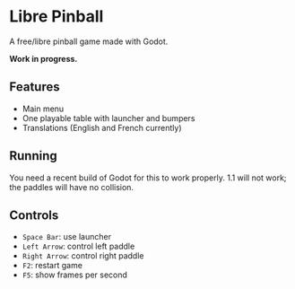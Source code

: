 # Libre Pinball

A free/libre pinball game made with Godot.

**Work in progress.**

## Features

- Main menu
- One playable table with launcher and bumpers
- Translations (English and French currently)

## Running

You need a recent build of Godot for this to work properly. 1.1 will not work; the paddles will have no collision.

## Controls

- `Space Bar`: use launcher
- `Left Arrow`: control left paddle
- `Right Arrow`: control right paddle
- `F2`: restart game
- `F5`: show frames per second

